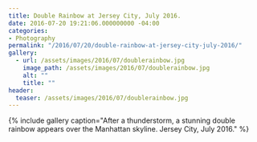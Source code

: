 ```yaml
---
title: Double Rainbow at Jersey City, July 2016.
date: 2016-07-20 19:21:06.000000000 -04:00
categories:
- Photography
permalink: "/2016/07/20/double-rainbow-at-jersey-city-july-2016/"
gallery:
  - url: /assets/images/2016/07/doublerainbow.jpg
    image_path: /assets/images/2016/07/doublerainbow.jpg
    alt: ""
    title: ""
header:
  teaser: /assets/images/2016/07/doublerainbow.jpg
---
```


{% include gallery caption="After a thunderstorm, a stunning double rainbow appears over the Manhattan skyline. Jersey City, July 2016." %}
